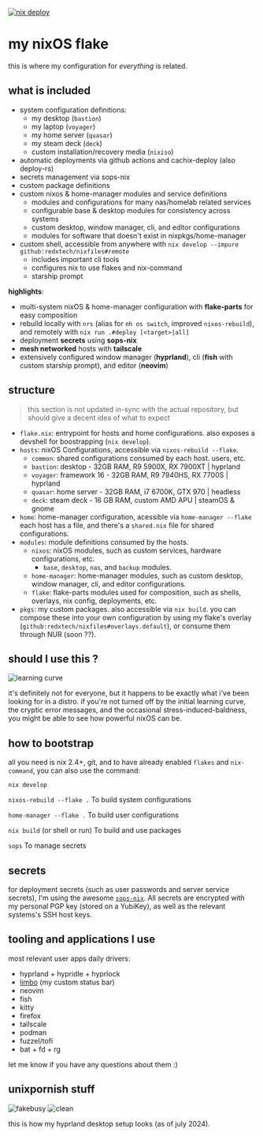[![nix deploy](https://github.com/redxtech/nixfiles/actions/workflows/cachix-deploy.yaml/badge.svg)](https://github.com/redxtech/nixfiles/actions/workflows/cachix-deploy.yaml)

# my nixOS flake

this is where my configuration for *everything* is related.

## what is included

- system configuration definitions:
  - my desktop (`bastion`)
  - my laptop (`voyager`)
  - my home server (`quasar`)
  - my steam deck (`deck`)
  - custom installation/recovery media (`nixiso`)
- automatic deployments via github actions and cachix-deploy (also deploy-rs)
- secrets management via sops-nix
- custom package definitions
- custom nixos & home-manager modules and service definitions
  - modules and configurations for many nas/homelab related services
  - configurable base & desktop modules for consistency across systems
  - custom desktop, window manager, cli, and editor configurations
  - modules for software that doesn't exist in nixpkgs/home-manager
- custom shell, accessible from anywhere with `nix develop --impure github:redxtech/nixfiles#remote`
  - includes important cli tools
  - configures nix to use flakes and nix-command
  - starship prompt

**highlights**:

- multi-system nixOS & home-manager configuration with **flake-parts** for easy composition
- rebuild locally with `nrs` (alias for `nh os switch`, improved `nixos-rebuild`),
  and remotely with `nix run .#deploy [<target>|all]`
- deployment **secrets** using **sops-nix**
- **mesh networked** hosts with **tailscale**
- extensively configured window manager (**hyprland**), cli (**fish** with custom starship prompt), and editor (**neovim**)

## structure

> this section is not updated in-sync with the actual repository, but should give a decent idea of what to expect

- `flake.nix`: entrypoint for hosts and home configurations. also exposes a
  devshell for boostrapping (`nix develop`).
- `hosts`: nixOS Configurations, accessible via `nixos-rebuild --flake`.
  - `common`: shared configurations consumed by each host. users, etc.
  - `bastion`: desktop - 32GB RAM, R9 5900X, RX 7900XT | hyprland
  - `voyager`: framework 16 - 32GB RAM, R9 7940HS, RX 7700S | hyprland
  - `quasar`: home server - 32GB RAM, i7 6700K, GTX 970 | headless
  - `deck`: steam deck - 16 GB RAM, custom AMD APU | steamOS & gnome
- `home`: home-manager configuration, acessible via `home-manager --flake`
  each host has a file, and there's a `shared.nix` file for shared configurations.
- `modules`: module definitions consumed by the hosts.
  - `nixos`: nixOS modules, such as custom services, hardware configurations, etc.
    - `base`, `desktop`, `nas`, and `backup` modules.
  - `home-manager`: home-manager modules, such as custom desktop, window manager, cli, and editor configurations.
  - `flake`: flake-parts modules used for composition, such as shells, overlays, nix config, deployments, etc.
- `pkgs`: my custom packages. also accessible via `nix build`. you can compose
  these into your own configuration by using my flake's overlay (`github:redxtech/nixfiles#overlays.default`), or consume them through NUR (soon ??).

## should I use this ?

![learning curve](https://i.imgur.com/vtaE76k.png)

it's definitely not for everyone, but it happens to be exactly what i've been looking for in a distro.
if you're not turned off by the initial learning curve, the cryptic error messages,
and the occasional stress-induced-baldness, you might be able to see how powerful nixOS can be.

## how to bootstrap

all you need is nix 2.4+, git, and to have already enabled `flakes` and
`nix-command`, you can also use the command:

```
nix develop
```

`nixos-rebuild --flake .` To build system configurations

`home-manager --flake .` To build user configurations

`nix build` (or shell or run) To build and use packages

`sops` To manage secrets

## secrets

for deployment secrets (such as user passwords and server service secrets), I'm
using the awesome [`sops-nix`](https://github.com/Mic92/sops-nix). All secrets
are encrypted with my personal PGP key (stored on a YubiKey), as well as the
relevant systems's SSH host keys.

## tooling and applications I use

most relevant user apps daily drivers:

- hyprland + hypridle + hyprlock
- [limbo](https://github.com/co-conspirators/limbo) (my custom status bar)
- neovim
- fish
- kitty
- firefox
- tailscale
- podman
- fuzzel/tofi
- bat + fd + rg

let me know if you have any questions about them :)

## unixpornish stuff

![fakebusy](https://i.imgur.com/cJzEZJE.png)
![clean](https://i.imgur.com/j2cjXrs.jpeg)

this is how my hyprland desktop setup looks (as of july 2024).
